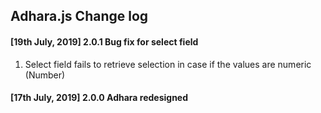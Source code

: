 ## Adhara.js Change log

#### [19th July, 2019] 2.0.1 Bug fix for select field
1. Select field fails to retrieve selection in case if the values are numeric (Number)

#### [17th July, 2019] 2.0.0 Adhara redesigned
